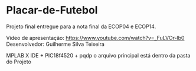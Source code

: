 # Placar-de-Futebol
Projeto final entregue para a nota final da ECOP04 e ECOP14.


Vídeo de apresentação: https://www.youtube.com/watch?v=_FuLVOr-lb0
Desenvolvedor: Guilherme Silva Teixeira

MPLAB X IDE + PIC18f4520 + pqdp
o arquivo principal está dentro da pasta do  Projeto
